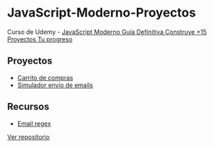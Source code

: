 # JavaScript-Moderno-Proyectos
Curso de Udemy - [JavaScript Moderno Guía Definitiva Construye +15 Proyectos Tu progreso](https://www.udemy.com/course/javascript-moderno-guia-definitiva-construye-10-proyectos/)


## Proyectos
- [Carrito de compras](https://hectormoreira.github.io/JavaScript-Moderno-Proyectos/CarritoDeCompras)
- [Simulador envío de emails](https://hectormoreira.github.io/JavaScript-Moderno-Proyectos/SimuladorEnvioEmail)


## Recursos
- [Email regex](https://emailregex.com/)

[Ver repositorio](https://github.com/hectormoreira/JavaScript-Moderno-Proyectos)
